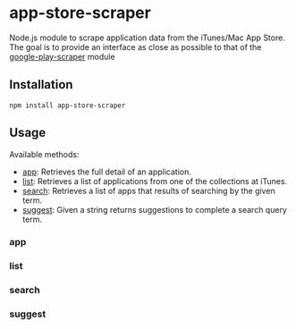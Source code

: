# app-store-scraper
Node.js module to scrape application data from the iTunes/Mac App Store.
The goal is to provide an interface as close as possible to that of the
[google-play-scraper](https://github.com/facundoolano/google-play-scraper) module

## Installation
```
npm install app-store-scraper
```

## Usage
Available methods:
- [app](#app): Retrieves the full detail of an application.
- [list](#list): Retrieves a list of applications from one of the collections at iTunes.
- [search](#search): Retrieves a list of apps that results of searching by the given term.
- [suggest](#suggest): Given a string returns suggestions to complete a search query term.

### app

### list

### search

### suggest
